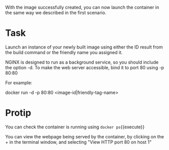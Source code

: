 With the image successfully created, you can now launch the container in the same way we described 
in the first scenario.

# Task

Launch an instance of your newly built image using either the ID result from the build command or the friendly name you assigned it.

NGINX is designed to run as a background service, so you should include the option -d. To make the web 
server accessible, bind it to port 80 using -p 80:80

For example:

docker run -d -p 80:80 <image-id|friendly-tag-name>

# Protip

You can check the container is running using `docker ps`{{execute}}

You can view the webpage being served by the container, by clicking on the + in the terminal window, 
and selecting "View HTTP port 80 on host 1"
